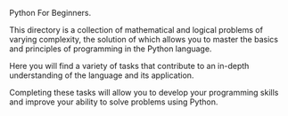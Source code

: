Python For Beginners.

This directory is a collection of mathematical and logical problems of varying complexity, the solution of which allows you to master the basics and principles of programming in the Python language. 

Here you will find a variety of tasks that contribute to an in-depth understanding of the language and its application. 

Completing these tasks will allow you to develop your programming skills and improve your ability to solve problems using Python.